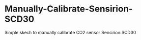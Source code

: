 # Manually-Calibrate-Sensirion-SCD30
 Simple skech to manually calibrate CO2 sensor Sensirion SCD30
